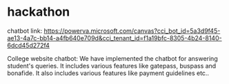 # hackathon

chatbot link:
https://powerva.microsoft.com/canvas?cci_bot_id=5a3d9f45-ae13-4a7c-bb14-a4fb640e709d&cci_tenant_id=f1a19bfc-8305-4b24-8140-6dcd45d272f4

College website chatbot:
 We have implemented the chatbot for answering student's queries. It includes various features like gatepass, buspass and bonafide. It also includes various features like payment guidelines etc..
